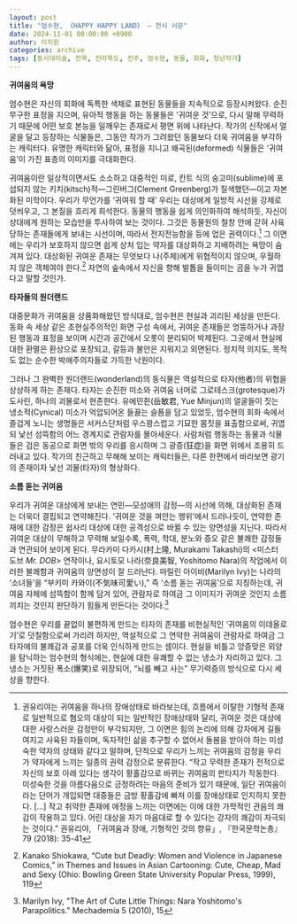 ```yaml
---
layout: post
title: "엄수현, 《HAPPY HAPPY LAND》 — 전시 서문"
date: 2024-11-01 00:00:00 +0900
author: 이지원
categories: archive
tags: [동시대미술, 전북, 전라북도, 전주, 엄수현, 동물, 회화, 청년작가]
---
```


**귀여움의 욕망**

엄수현은 자신의 회화에 독특한 색채로 표현된 동물들을 지속적으로 등장시켜왔다. 순진무구한 표정을 지으며, 유아적 행동을 하는 동물들은 ‘귀여운 것’으로, 다시 말해 무력하기 때문에 어떤 보호 본능을 일깨우는 존재로서 평면 위에 나타난다. 작가의 신작에서 얼굴을 달고 등장하는 식물들은, 그동안 작가가 그려왔던 동물보다 더욱 귀여움을 부각하는 캐릭터다. 유명한 캐릭터와 닮아, 표정을 지니고 왜곡된(deformed) 식물들은 ‘귀여움’이 가진 표층의 이미지를 극대화한다.

귀여움이란 일상적이면서도 소소하고 대중적인 미로, 칸트 식의 숭고미(sublime)에 포섭되지 않는 키치(kitsch)적—그린버그(Clement Greenberg)가 질색했던—이고 자본화된 미학이다. 우리가 무언가를 ‘귀여워 할 때’ 우리는 대상에게 일방적 시선을 강제로 덧씌우고, 그 본질을 흐리게 희석한다. 동물의 행동을 쉽게 의인화하여 해석하듯, 자신이 상대에게 원하는 모습만을 투사하여 보는 것이다. 그것은 동물원의 철창 안에 갇혀 사육당하는 존재들에게 보내는 시선이며, 따라서 전지전능함을 등에 업은 권력이다.[^1] 그 이면에는 우리가 보호하지 않으면 쉽게 상처 입는 약자를 대상화하고 지배하려는 욕망이 숨겨져 있다. 대상화된 귀여운 존재는 무엇보다 나(주체)에게 위협적이지 않으며, 우월하지 않은 객체여야 한다.[^2] 자연의 숲속에서 자신을 향해 발톱을 들이미는 곰을 누가 귀엽다고 말할 것인가.

**타자들의 원더랜드**

대중문화가 귀여움을 상품화해왔던 방식대로, 엄수현은 현실과 괴리된 세상을 만든다. 동화 속 세상 같은 초현실주의적인 화면 구성 속에서, 귀여운 존재들은 엉뚱하거나 과장된 행동과 표정을 보이며 시간과 공간에서 오롯이 분리되어 박제된다. 그곳에서 현실에 대한 환멸은 환상으로 포장되고, 갈등과 불안은 지워지고 외면된다. 정치적 의지도, 목적도 없는 순수한 박애주의자들로 가득한 낙원이다.

그러나 그 완벽한 원더랜드(wonderland)의 동식물은 역설적으로 타자(他者)의 위협을 상상하게 하는 존재다. 타자는 순진한 미소와 귀여움 너머로 그로테스크(grotesque)가 도사린, 하나의 괴물로서 현존한다. 유에민쥔(岳敏君, Yue Minjun)의 얼굴들이 짓는 냉소적(Cynical) 미소가 억압되어온 들끓는 슬픔을 담고 있었듯, 엄수현의 회화 속에서 즐겁게 노니는 생명들은 서커스단처럼 우스꽝스럽고 기묘한 몸짓을 표출함으로써, 귀엽되 낯선 섬뜩함의 어느 경계지로 관람자를 몰아세운다. 사람처럼 행동하는 동물과 식물들은 검은 동공으로 화면 밖의 우리를 응시하며 그 광증(狂症)을 화면 위에서 조용히 드러내고 있다. 작가의 친근하고 무해해 보이는 캐릭터들은, 다른 한편에서 바라보면 광기의 존재이자 낯선 괴물(타자)의 형상화다.

**소름 돋는 귀여움**

우리가 귀여운 대상에게 보내는 연민—모성애의 감정—의 시선에 의해, 대상화된 존재는 더욱더 결핍되고 연약해진다. ‘귀여운 것을 껴안는 행위’에서 드러나듯이, 연약한 존재에 대한 감정은 쉽사리 대상에 대한 공격성으로 바뀔 수 있는 양면성을 지닌다. 따라서 귀여운 대상이 무해하고 무력해 보일수록, 폭력, 학대, 분노와 증오 같은 불쾌한 감정들과 연관되어 보이게 된다. 무라카미 다카시(村上隆, Murakami Takashi)의 <미스터 도브 *Mr. DOB*> 연작이나, 요시토모 나라(奈良美智, Yoshitomo Nara)의 작업에서 이러한 불쾌함과 귀여움의 양면성이 잘 드러난다. 마릴린 아이비(Marilyn Ivy)는 나라의 ‘소녀들’을 “부키미 카와이(不気味可愛い),” 즉 ‘소름 돋는 귀여움’으로 지칭하는데, 귀여움 자체에 섬뜩함이 함께 담겨 있어, 관람자로 하여금 그 이미지가 귀여운 것인지 소름끼치는 것인지 판단하기 힘들게 만든다는 것이다.[^3]

엄수현은 우리를 끝없이 불편하게 만드는 타자의 존재를 비현실적인 ‘귀여움의 이데올로기’로 덧칠함으로써 가리려 하지만, 역설적으로 그 연약한 귀여움이 관람자로 하여금 그 타자에의 불쾌감과 공포를 더욱 인식하게 만드는 셈이다. 현실을 비틀고 앙증맞은 외양을 탐닉하는 엄수현의 형식에는, 현실에 대한 유쾌할 수 없는 냉소가 자리하고 있다. 그 냉소는 거짓된 폭소(爆笑)로 위장되어, “뇌를 빼고 사는” 무기력증의 방식으로 다시 세상을 향한다.


[^1]: 권유리야는 귀여움을 하나의 장애상태로 바라보는데, 흐름에서 이탈한 기형적 존재로 일반적으로 혐오의 대상이 되는 일반적인 장애상태와 달리, 귀여운 것은 대상에 대한 사랑스러운 감정만이 부각되지만, 그 이면은 힘의 논리에 의해 강자에게 길들여지고 사육된 자들이며, 독자적인 삶을 추구할 수 없어서 돌봄을 받아야 하는 미성숙한 약자의 상태와 같다고 말하며, 단적으로 우리가 느끼는 귀여움의 감정을 우리가 약자에게 느끼는 일종의 권력 감정으로 분류한다. “작고 무력한 존재가 전적으로 자신의 보호 아래 있다는 생각이 황홀감으로 바뀌는 귀여움의 판타지가 작동한다. 미성숙한 것을 아름다움으로 긍정하려는 마음의 준비가 있기 때문에, 일단 귀여움이라는 단어가 개입되면 대중들은 금방 황홀감에 빠져 이를 장애상태로 인지하지 못한다. [...] 작고 취약한 존재에 애정을 느끼는 이면에는 이에 대한 가학적인 관음의 쾌감이 작용하고 있다. 어린 대상을 자기 마음대로 할 수 있다는 강자의 쾌감이 자극되는 것이다.” 권유리야, 「귀여움과 장애, 기형적인 것의 향유」, 『한국문학논총』 79 (2018): 35-41
    
[^2]: Kanako Shiokawa, “Cute but Deadly: Women and Violence in Japanese Comics,” in Themes and Issues in Asian Cartooning: Cute, Cheap, Mad and Sexy (Ohio: Bowling Green State University Popular Press, 1999), 119
    
[^3]: Marilyn Ivy, "The Art of Cute Little Things: Nara Yoshitomo's Parapolitics." Mechademia 5 (2010), 15
